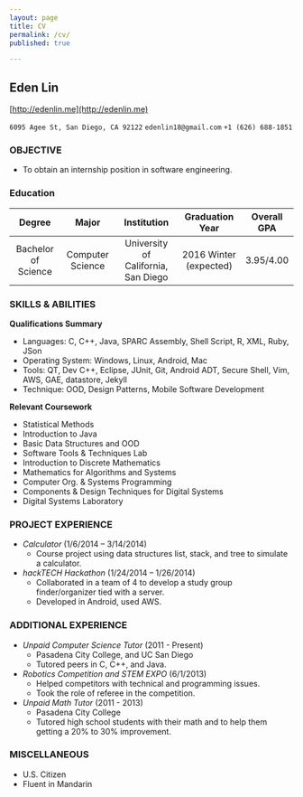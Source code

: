 ```yaml
---
layout: page
title: CV
permalink: /cv/
published: true

---
```


## **Eden Lin**
[http://edenlin.me](http://edenlin.me)

`6095 Agee St, San Diego, CA 92122`    `edenlin18@gmail.com`    `+1 (626) 688-1851`

### **OBJECTIVE**

* To obtain an internship position in software engineering.

### **Education**


| Degree | Major | Institution | Graduation Year | Overall GPA |
|:-:|:-:|:-:|:-:|:-:|
| Bachelor of Science | Computer Science | University of California, San Diego | 2016 Winter (expected) | 3.95/4.00 |


### **SKILLS & ABILITIES**
**Qualifications Summary**

* Languages: C, C++, Java, SPARC Assembly, Shell Script, R, XML, Ruby, JSon
* Operating System: Windows, Linux, Android, Mac
* Tools: QT, Dev C++, Eclipse, JUnit, Git, Android ADT, Secure Shell, Vim, AWS, GAE, datastore, Jekyll
* Technique: OOD, Design Patterns, Mobile Software Development


**Relevant Coursework**

* Statistical Methods
* Introduction to Java
* Basic Data Structures and OOD
* Software Tools & Techniques Lab
* Introduction to Discrete Mathematics
* Mathematics for Algorithms and Systems
* Computer Org. & Systems Programming
* Components & Design Techniques for Digital Systems
* Digital Systems Laboratory


### **PROJECT EXPERIENCE**
* _Calculator_
(1/6/2014 – 3/14/2014)
	- Course project using data structures list, stack, and tree to simulate a calculator.
* _hackTECH Hackathon_
(1/24/2014 – 1/26/2014)
	- Collaborated in a team of 4 to develop a study group finder/organizer tied with a server.
	- Developed in Android, used AWS.


### **ADDITIONAL EXPERIENCE**
* _Unpaid Computer Science Tutor_
(2011 - Present)
	- Pasadena City College, and UC San Diego
	- Tutored peers in C, C++, and Java.
* _Robotics Competition and STEM EXPO_
(6/1/2013)
	- Helped competitors with technical and programming issues. 
	- Took the role of referee in the competition.
* _Unpaid Math Tutor_
(2011 - 2013)
	- Pasadena City College
    - Tutored high school students with their math and to help them getting a 20% to 30% improvement.


### **MISCELLANEOUS**  
* U.S. Citizen
* Fluent in Mandarin
